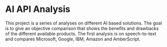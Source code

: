 # AI API Analysis
This project is a series of analyses on different AI based solutions. The goal is to give an objective comparison that shows the benefits and drawbacks of the different available products. The first analysis is on speech-to-text and compares Microsoft, Google, IBM, Amazon and AmberScript.
